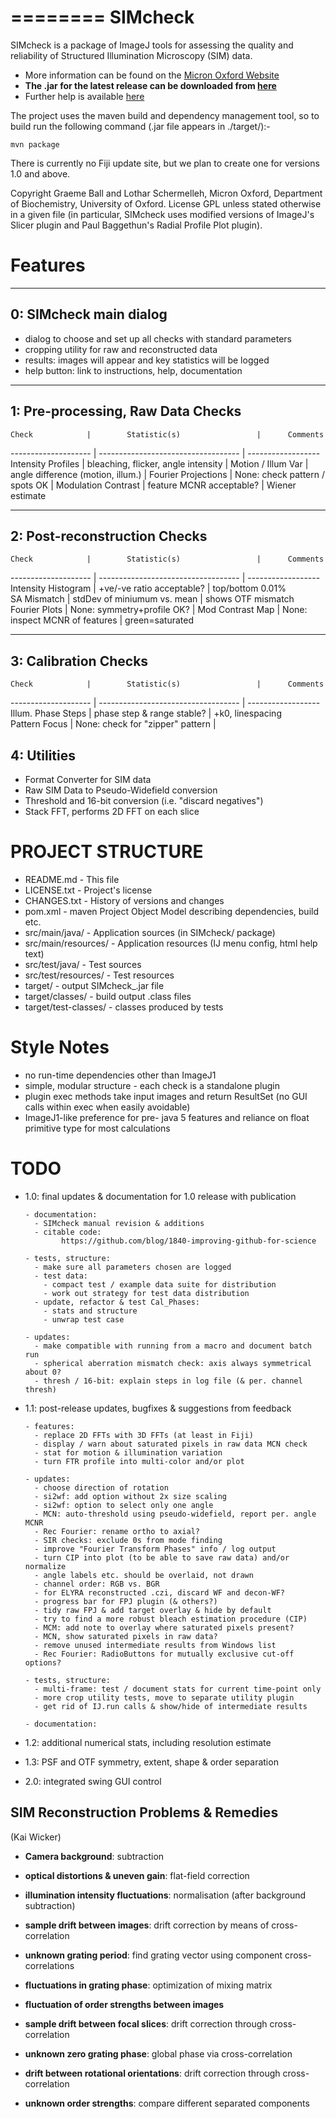 ========
SIMcheck
========

SIMcheck is a package of ImageJ tools for assessing the quality and
reliability of Structured Illumination Microscopy (SIM) data.

* More information can be found on the 
[Micron Oxford Website](http://www.micron.ox.ac.uk/software/SIMCheck.php)
* **The .jar for the latest release can be downloaded from
[here](http://www.micron.ox.ac.uk/software/SIMcheck_-0.9.8.jar)**
* Further help is available
[here](http://www.micron.ox.ac.uk/microngroup/software/SIMcheck.html)

The project uses the maven build and dependency management tool, so to
build run the following command (.jar file appears in ./target/):-

    mvn package

There is currently no Fiji update site, but we plan to create one for
versions 1.0 and above.

Copyright Graeme Ball and Lothar Schermelleh, Micron Oxford, Department of
Biochemistry, University of Oxford. License GPL unless stated otherwise in
a given file (in particular, SIMcheck uses modified versions of ImageJ's
Slicer plugin and Paul Baggethun's Radial Profile Plot plugin).


Features
========

-----------------------
0: SIMcheck main dialog
-----------------------

- dialog to choose and set up all checks with standard parameters
- cropping utility for raw and reconstructed data
- results: images will appear and key statistics will be logged
- help button: link to instructions, help, documentation

----------------------------------
1: Pre-processing, Raw Data Checks
----------------------------------

    Check            |        Statistic(s)                 |      Comments   
-------------------- | ----------------------------------- | ------------------
 Intensity Profiles  | bleaching, flicker, angle intensity | 
 Motion / Illum Var  | angle difference (motion, illum.)   | 
 Fourier Projections | None: check pattern / spots OK      | 
 Modulation Contrast | feature MCNR acceptable?            | Wiener estimate   

-----------------------------
2: Post-reconstruction Checks
-----------------------------

    Check            |        Statistic(s)                 |      Comments
-------------------- | ----------------------------------- | ------------------
 Intensity Histogram | +ve/-ve ratio acceptable?           | top/bottom 0.01%  
 SA Mismatch         | stdDev of miniumum vs. mean         | shows OTF mismatch
 Fourier Plots       | None: symmetry+profile OK?          | 
 Mod Contrast Map    | None: inspect MCNR of features      | green=saturated

---------------------
3: Calibration Checks
---------------------

    Check            |        Statistic(s)                 |      Comments
-------------------- | ----------------------------------- | ------------------
 Illum. Phase Steps  | phase step & range stable?          | +k0, linespacing  
 Pattern Focus       | None: check for "zipper" pattern    |                   

4: Utilities
------------

- Format Converter for SIM data
- Raw SIM Data to Pseudo-Widefield conversion
- Threshold and 16-bit conversion (i.e. "discard negatives")
- Stack FFT, performs 2D FFT on each slice


PROJECT STRUCTURE
=================

- README.md - This file
- LICENSE.txt - Project's license
- CHANGES.txt  - History of versions and changes
- pom.xml - maven Project Object Model describing dependencies, build etc.
- src/main/java/ - Application sources (in SIMcheck/ package)
- src/main/resources/ - Application resources (IJ menu config, html help text)
- src/test/java/ - Test sources
- src/test/resources/ - Test resources
- target/ - output SIMcheck_.jar file
- target/classes/ - build output .class files
- target/test-classes/ - classes produced by tests


Style Notes
===========

* no run-time dependencies other than ImageJ1
* simple, modular structure - each check is a standalone plugin
* plugin exec methods take input images and return ResultSet
  (no GUI calls within exec when easily avoidable)
* ImageJ1-like preference for pre- java 5 features and reliance on float
  primitive type for most calculations


TODO
====

* 1.0: final updates & documentation for 1.0 release with publication

      - documentation:
        - SIMcheck manual revision & additions
        - citable code:
              https://github.com/blog/1840-improving-github-for-science

      - tests, structure:
        - make sure all parameters chosen are logged
        - test data:
          - compact test / example data suite for distribution
          - work out strategy for test data distribution
        - update, refactor & test Cal_Phases:
          - stats and structure
          - unwrap test case

      - updates:
        - make compatible with running from a macro and document batch run
        - spherical aberration mismatch check: axis always symmetrical about 0?
        - thresh / 16-bit: explain steps in log file (& per. channel thresh)

* 1.1: post-release updates, bugfixes & suggestions from feedback

      - features:
        - replace 2D FFTs with 3D FFTs (at least in Fiji)
        - display / warn about saturated pixels in raw data MCN check
        - stat for motion & illumination variation
        - turn FTR profile into multi-color and/or plot

      - updates:
        - choose direction of rotation
        - si2wf: add option without 2x size scaling
        - si2wf: option to select only one angle
        - MCN: auto-threshold using pseudo-widefield, report per. angle MCNR
        - Rec Fourier: rename ortho to axial?
        - SIR checks: exclude 0s from mode finding
        - improve "Fourier Transform Phases" info / log output
        - turn CIP into plot (to be able to save raw data) and/or normalize
        - angle labels etc. should be overlaid, not drawn
        - channel order: RGB vs. BGR
        - for ELYRA reconstructed .czi, discard WF and decon-WF?
        - progress bar for FPJ plugin (& others?)
        - tidy raw FPJ & add target overlay & hide by default
        - try to find a more robust bleach estimation procedure (CIP)
        - MCM: add note to overlay where saturated pixels present?
        - MCN, show saturated pixels in raw data?
        - remove unused intermediate results from Windows list
        - Rec Fourier: RadioButtons for mutually exclusive cut-off options?

      - tests, structure:
        - multi-frame: test / document stats for current time-point only
        - more crop utility tests, move to separate utility plugin
        - get rid of IJ.run calls & show/hide of intermediate results 

      - documentation:

* 1.2: additional numerical stats, including resolution estimate

* 1.3: PSF and OTF symmetry, extent, shape & order separation

* 2.0: integrated swing GUI control


SIM Reconstruction Problems & Remedies 
--------------------------------------
(Kai Wicker)

- **Camera background**: subtraction

- **optical distortions & uneven gain**: flat-field correction

- **illumination intensity fluctuations**: normalisation (after background subtraction)

- **sample drift between images**: drift correction by means of cross-correlation

- **unknown grating period**: find grating vector using component cross-correlations

- **fluctuations in grating phase**: optimization of mixing matrix

- **fluctuation of order strengths between images**

- **sample drift between focal slices**: drift correction through cross-correlation

- **unknown zero grating phase**: global phase via cross-correlation

- **drift between rotational orientations**: drift correction through cross-correlation

- **unknown order strengths**: compare different separated components
